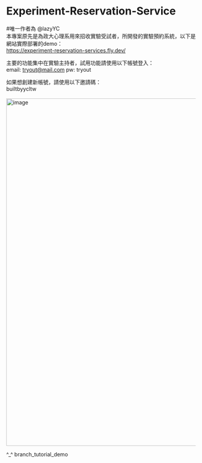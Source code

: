 # Experiment-Reservation-Service
#唯一作者為 @lazyYC
<br>
本專案原先是為政大心理系用來招收實驗受試者，所開發的實驗預約系統，以下是網站實際部署的demo：
<br>
https://experiment-reservation-services.fly.dev/

主要的功能集中在實驗主持者，試用功能請使用以下帳號登入：
<br>
email: tryout@mail.com
pw: tryout

如果想創建新帳號，請使用以下邀請碼：
<br>
builtbyycltw
<br><br>
<img width="922" alt="image" src="https://user-images.githubusercontent.com/71726501/212463387-12eb2dce-2981-4fe6-afc8-9c5484b3d407.png">

^_^
branch_tutorial_demo